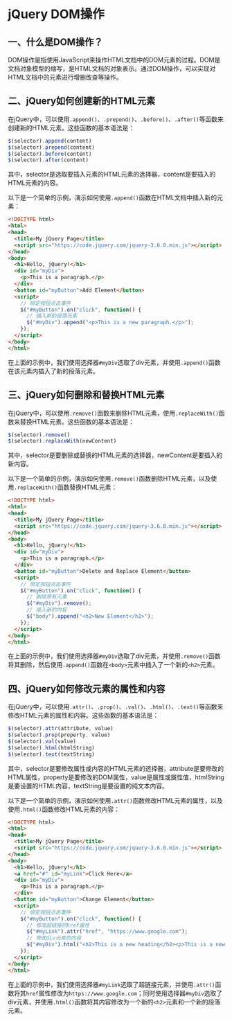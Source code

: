 # jQuery DOM操作

## 一、什么是DOM操作？

DOM操作是指使用JavaScript来操作HTML文档中的DOM元素的过程。DOM是文档对象模型的缩写，是HTML文档的对象表示。通过DOM操作，可以实现对HTML文档中的元素进行增删改查等操作。

## 二、jQuery如何创建新的HTML元素

在jQuery中，可以使用`.append()`、`.prepend()`、`.before()`、`.after()`等函数来创建新的HTML元素。这些函数的基本语法是：

```javascript
$(selector).append(content)
$(selector).prepend(content)
$(selector).before(content)
$(selector).after(content)
```

其中，selector是选取要插入元素的HTML元素的选择器，content是要插入的HTML元素的内容。

以下是一个简单的示例，演示如何使用`.append()`函数在HTML文档中插入新的元素：

```html
<!DOCTYPE html>
<html>
<head>
  <title>My jQuery Page</title>
  <script src="https://code.jquery.com/jquery-3.6.0.min.js"></script>
</head>
<body>
  <h1>Hello, jQuery!</h1>
  <div id="myDiv">
    <p>This is a paragraph.</p>
  </div>
  <button id="myButton">Add Element</button>
  <script>
    // 绑定按钮点击事件
    $("#myButton").on("click", function() {
      // 插入新的段落元素
      $("#myDiv").append("<p>This is a new paragraph.</p>");
    });
  </script>
</body>
</html>
```

在上面的示例中，我们使用选择器`#myDiv`选取了div元素，并使用`.append()`函数在该元素内插入了新的段落元素。

## 三、jQuery如何删除和替换HTML元素

在jQuery中，可以使用`.remove()`函数来删除HTML元素，使用`.replaceWith()`函数来替换HTML元素。这些函数的基本语法是：

```javascript
$(selector).remove()
$(selector).replaceWith(newContent)
```

其中，selector是要删除或替换的HTML元素的选择器，newContent是要插入的新内容。

以下是一个简单的示例，演示如何使用`.remove()`函数删除HTML元素，以及使用`.replaceWith()`函数替换HTML元素：

```html
<!DOCTYPE html>
<html>
<head>
  <title>My jQuery Page</title>
  <script src="https://code.jquery.com/jquery-3.6.0.min.js"></script>
</head>
<body>
  <h1>Hello, jQuery!</h1>
  <div id="myDiv">
    <p>This is a paragraph.</p>
  </div>
  <button id="myButton">Delete and Replace Element</button>
  <script>
    // 绑定按钮点击事件
    $("#myButton").on("click", function() {
      // 删除原有元素
      $("#myDiv").remove();
      // 插入新的内容
      $("body").append("<h2>New Element</h2>");
    });
  </script>
</body>
</html>
```

在上面的示例中，我们使用选择器`#myDiv`选取了div元素，并使用`.remove()`函数将其删除，然后使用`.append()`函数在`<body>`元素中插入了一个新的`<h2>`元素。

## 四、jQuery如何修改元素的属性和内容

在jQuery中，可以使用`.attr()`、`.prop()`、`.val()`、`.html()`、`.text()`等函数来修改HTML元素的属性和内容。这些函数的基本语法是：

```javascript
$(selector).attr(attribute, value)
$(selector).prop(property, value)
$(selector).val(value)
$(selector).html(htmlString)
$(selector).text(textString)
```

其中，selector是要修改属性或内容的HTML元素的选择器，attribute是要修改的HTML属性，property是要修改的DOM属性，value是属性或属性值，htmlString是要设置的HTML内容，textString是要设置的纯文本内容。

以下是一个简单的示例，演示如何使用`.attr()`函数修改HTML元素的属性，以及使用`.html()`函数修改HTML元素的内容：

```html
<!DOCTYPE html>
<html>
<head>
  <title>My jQuery Page</title>
  <script src="https://code.jquery.com/jquery-3.6.0.min.js"></script>
</head>
<body>
  <h1>Hello, jQuery!</h1>
  <a href="#" id="myLink">Click Here</a>
  <div id="myDiv">
    <p>This is a paragraph.</p>
  </div>
  <button id="myButton">Change Element</button>
  <script>
    // 绑定按钮点击事件
    $("#myButton").on("click", function() {
      // 修改超链接的href属性
      $("#myLink").attr("href", "https://www.google.com");
      // 修改div元素的内容
      $("#myDiv").html("<h2>This is a new heading</h2><p>This is a new paragraph.</p>");
    });
  </script>
</body>
</html>
```

在上面的示例中，我们使用选择器`#myLink`选取了超链接元素，并使用`.attr()`函数将其`href`属性修改为`https://www.google.com`；同时使用选择器`#myDiv`选取了div元素，并使用`.html()`函数将其内容修改为一个新的`<h2>`元素和一个新的段落元素。